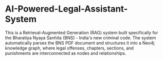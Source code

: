 # AI-Powered-Legal-Assistant-System
This is a Retrieval-Augmented Generation (RAG) system built specifically for the Bharatiya Nyaya Sanhita (BNS) - India's new criminal code. The system automatically parses the BNS PDF document and structures it into a Neo4j knowledge graph, where legal offenses, chapters, sections, and punishments are interconnected as nodes and relationships.
